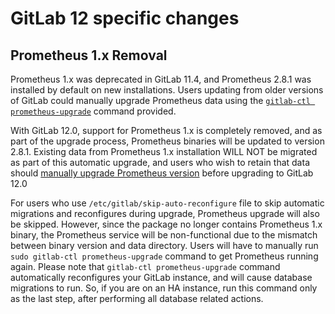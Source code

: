 # GitLab 12 specific changes

## Prometheus 1.x Removal
Prometheus 1.x was deprecated in GitLab 11.4, and Prometheus 2.8.1 was installed by default on new installations. Users updating from older versions of GitLab could manually upgrade Prometheus data using the [`gitlab-ctl prometheus-upgrade`](https://docs.gitlab.com/omnibus/update/gitlab_11_changes.html#114) command provided.

With GitLab 12.0, support for Prometheus 1.x is completely removed, and as part of the upgrade process, Prometheus binaries will be updated to version 2.8.1. Existing data from Prometheus 1.x installation WILL NOT be migrated as part of this automatic upgrade, and users who wish to retain that data should [manually upgrade Prometheus version](https://docs.gitlab.com/omnibus/update/gitlab_11_changes.html#114) before upgrading to GitLab 12.0

For users who use `/etc/gitlab/skip-auto-reconfigure` file to skip automatic migrations and reconfigures during upgrade, Prometheus upgrade will also be skipped. However, since the package no longer contains Prometheus 1.x binary, the Prometheus service will be non-functional due to the mismatch between binary version and data directory. Users will have to manually run `sudo gitlab-ctl prometheus-upgrade` command to get Prometheus running again. Please note that `gitlab-ctl prometheus-upgrade` command automatically reconfigures your GitLab instance, and will cause database migrations to run. So, if you are on an HA instance, run this command only as the last step, after performing all database related actions.
